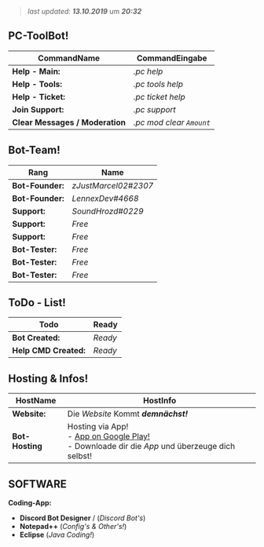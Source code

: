 > *last updated:* ***13.10.2019*** um ***20:32***

## PC-ToolBot!

| **CommandName** | **CommandEingabe** |
|--|---|
| **Help - Main:** | *.pc help* |
| **Help - Tools:** | *.pc tools help* |
| **Help - Ticket:** | *.pc ticket help* |
| **Join Support:** | *.pc support* |
| **Clear Messages / Moderation** | *.pc mod clear ``Amount``* |


## Bot-Team!

| **Rang** | **Name** |
|--|---|
| **Bot-Founder:** | *zJustMarcel02#2307* |
| **Bot-Founder:** | *LennexDev#4668* |
| **Support:** | *SoundHrozd#0229* |
| **Support:** | *Free* |
| **Support:** | *Free* |
| **Bot-Tester:** | *Free* |
| **Bot-Tester:** | *Free* |
| **Bot-Tester:** | *Free* |

## ToDo - List!
| **Todo** | **Ready** |
|--|---|
| **Bot Created:** | *Ready* |
| **Help CMD Created:** | *Ready* |

## Hosting & Infos!

| **HostName** | **HostInfo** |  
|--|---|
| **Website:** | Die *Website* Kommt ***demnächst!***
| **Bot-Hosting** | Hosting via App! <br>- [App on Google Play!](https://play.google.com/store/apps/details?id=com.jakubtomana.discordbotdesinger&hl=de_AT)<br>- Downloade dir die *App* und überzeuge dich selbst! |  


## SOFTWARE

**Coding-App:**  
- **Discord Bot Designer** / (*Discord Bot's*)
- **Notepad++** (*Config's & Other's!*)
- **Eclipse** (*Java Coding!*)
